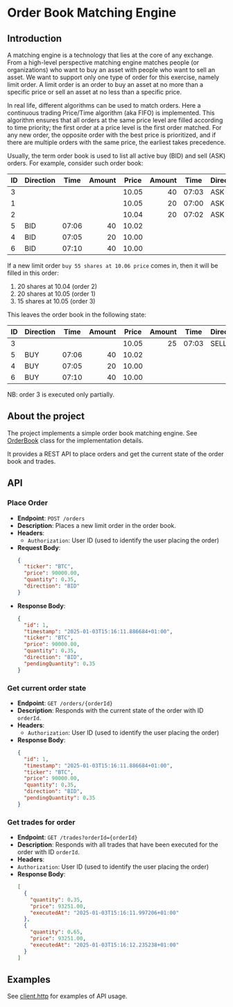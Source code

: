 # Order Book Matching Engine

## Introduction
A matching engine is a technology that lies at the core of any exchange.
From a high-level perspective matching engine matches people (or organizations)
who want to buy an asset with people who want to sell an asset.
We want to support only one type of order for this exercise, namely limit order.
A limit order is an order to buy an asset at no more than a specific price
or sell an asset at no less than a specific price.

In real life, different algorithms can be used to match orders.
Here a continuous trading Price/Time algorithm (aka FIFO) is implemented.
This algorithm ensures that all orders at the same price level are filled according to time
priority; the first order at a price level is the first order matched. For any new order,
the opposite order with the best price is prioritized, and if there are multiple orders
with the same price, the earliest takes precedence.

Usually, the term order book is used to list all active buy (BID) and sell (ASK) orders.
For example, consider such order book:

| ID | Direction | Time  | Amount | Price | Amount | Time  | Direction |
|----|-----------|-------|-------:|-------|-------:|-------|-----------|
| 3  |           |       |        | 10.05 | 40     | 07:03 | ASK      |
| 1  |           |       |        | 10.05 | 20     | 07:00 | ASK      |
| 2  |           |       |        | 10.04 | 20     | 07:02 | ASK      |
| 5  | BID       | 07:06 | 40     | 10.02 |        |       |           |
| 4  | BID       | 07:05 | 20     | 10.00 |        |       |           |
| 6  | BID       | 07:10 | 40     | 10.00 |        |       |           |

If a new limit order `buy 55 shares at 10.06 price` comes in,
then it will be filled in this order:
1. 20 shares at 10.04 (order 2)
2. 20 shares at 10.05 (order 1)
3. 15 shares at 10.05 (order 3)

This leaves the order book in the following state:

| ID | Direction | Time  | Amount | Price | Amount | Time  | Direction |
|----|-----------|-------|-------:|-------|-------:|-------|-----------|
| 3  |           |       |        | 10.05 | 25     | 07:03 | SELL      |
| 5  | BUY       | 07:06 | 40     | 10.02 |        |       |           |
| 4  | BUY       | 07:05 | 20     | 10.00 |        |       |           |
| 6  | BUY       | 07:10 | 40     | 10.00 |        |       |           |

NB: order 3 is executed only partially.

## About the project
The project implements a simple order book matching engine.
See [OrderBook](src/main/java/xyz/a5s7/domain/model/OrderBook.java) class for the implementation details.

It provides a REST API to place orders and get the current state of the order book and trades.

## API
### Place Order
- **Endpoint**: `POST /orders`
- **Description**: Places a new limit order in the order book.
- **Headers**:
  - `Authorization`: User ID (used to identify the user placing the order)
- **Request Body**:
  ```json
  {
    "ticker": "BTC",
    "price": 90000.00,
    "quantity": 0.35,
    "direction": "BID"
  }
- **Response Body**:
  ```json
  {
    "id": 1,
    "timestamp": "2025-01-03T15:16:11.886684+01:00",
    "ticker": "BTC",
    "price": 90000.00,
    "quantity": 0.35,
    "direction": "BID",
    "pendingQuantity": 0.35
  }
  ```

### Get current order state
- **Endpoint**: `GET /orders/{orderId}`
- **Description**: Responds with the current state of the order with ID `orderId`.
- **Headers**:
  - `Authorization`: User ID (used to identify the user placing the order)
- **Response Body**:
  ```json
  {
    "id": 1,
    "timestamp": "2025-01-03T15:16:11.886684+01:00",
    "ticker": "BTC",
    "price": 90000.00,
    "quantity": 0.35,
    "direction": "BID",
    "pendingQuantity": 0.35
  }
  ```

### Get trades for order
- **Endpoint**: `GET /trades?orderId={orderId}`
- **Description**: Responds with all trades that have been executed for the order with ID `orderId`.
- **Headers**:
- `Authorization`: User ID (used to identify the user placing the order)
- **Response Body**:
  ```json
  [
    {
      "quantity": 0.35,
      "price": 93251.00,
      "executedAt": "2025-01-03T15:16:11.997206+01:00"
    },
    {
      "quantity": 0.65,
      "price": 93251.00,
      "executedAt": "2025-01-03T15:16:12.235238+01:00"
    }
  ]
  ```

## Examples
See [client.http](client.http) for examples of API usage.

